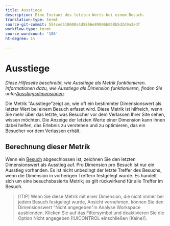 ```yaml
---
title: Ausstiege
description: Eine Instanz des letzten Werts bei einem Besuch.
translation-type: tm+mt
source-git-commit: 554ced510600a4d5866e89806b058b5d2d9a3edf
workflow-type: tm+mt
source-wordcount: '186'
ht-degree: 1%

---
```



# Ausstiege

*Diese Hilfeseite beschreibt, wie Ausstiege als Metrik funktionieren. Informationen dazu, wie Ausstiege als Dimension funktionieren, finden Sie unter[Ausstiegsdimensionen](../dimensions/exit-dimensions.md).*

Die Metrik &quot;Ausstiege&quot;zeigt an, wie oft ein bestimmter Dimensionswert als letzter Wert bei einem Besuch erfasst wird. Diese Metrik ist hilfreich, wenn Sie mehr über das letzte, was Besucher vor dem Verlassen Ihrer Site sehen, wissen möchten. Die Anzeige der letzten Werte einer Dimension kann Ihnen dabei helfen, das Erlebnis zu verstehen und zu optimieren, das ein Besucher vor dem Verlassen erhält.

## Berechnung dieser Metrik

Wenn ein [Besuch](visits.md) abgeschlossen ist, zeichnen Sie den letzten Dimensionswert als Ausstieg auf. Pro Dimension pro Besuch ist nur ein Ausstieg vorhanden. Es ist nicht unbedingt der letzte Treffer des Besuchs, wenn die Dimension in vorherigen Treffern festgelegt wurde. Es handelt sich um eine besuchsbasierte Metrik; es gilt rückwirkend für alle Treffer im Besuch.

>[!TIP] Wenn Sie diese Metrik mit einer Dimension, die nicht immer bei jedem Besuch festgelegt wurde, Ansicht vornehmen, können Sie den Dimensionswert &quot;Nicht angegeben&quot;in Analyse Workspace ausblenden. Klicken Sie auf das Filtersymbol und deaktivieren Sie die Option Nicht angegeben [!UICONTROL einschließen (Keine)].
